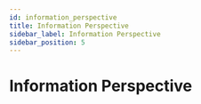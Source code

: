 ```yaml
---
id: information_perspective
title: Information Perspective
sidebar_label: Information Perspective
sidebar_position: 5
---
```


# Information Perspective

